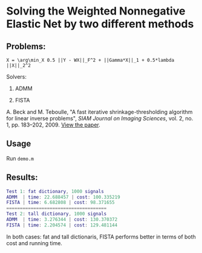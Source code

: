 # Solving the Weighted Nonnegative Elastic Net by two different methods 

## Problems: 

```
X = \arg\min_X 0.5 ||Y - WX||_F^2 + ||Gamma*X||_1 + 0.5*lambda ||X||_2^2
```

Solvers: 
1. ADMM 

2. FISTA 

A. Beck and M. Teboulle,  "A fast iterative shrinkage-thresholding algorithm for linear inverse problems", *SIAM Journal on Imaging Sciences*,
vol. 2, no. 1, pp. 183–202, 2009. [View the paper](http://people.rennes.inria.fr/Cedric.Herzet/Cedric.Herzet/Sparse_Seminar/Entrees/2012/11/12_A_Fast_Iterative_Shrinkage-Thresholding_Algorithmfor_Linear_Inverse_Problems_(A._Beck,_M._Teboulle)_files/Breck_2009.pdf).

## Usage 

Run `demo.m`

## Results: 

```matlab
Test 1: fat dictionary, 1000 signals
ADMM  | time: 22.688457 | cost: 100.335219
FISTA | time: 6.682808 | cost: 98.371655
=====================================
Test 2: tall dictionary, 1000 signals
ADMM  | time: 3.276344 | cost: 130.370372
FISTA | time: 2.204574 | cost: 129.481144
```

In both cases: fat and tall dictionaris, FISTA performs better in terms of both cost and running time. 
